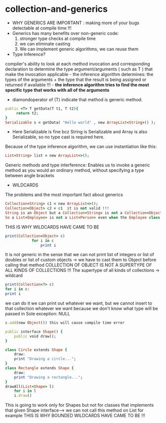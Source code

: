 # collection-and-generics

* WHY GENERICS ARE IMPORTANT : making more of your bugs detectable at compile time !!!
* Generics has many benefits over non-generic code:
  1. stronger type checks at compile time
  2. we can eliminate casting
  3. We can implement generic algorithms, we can reuse them
* Type Inference?

<p>
compiler's ability to look at each method invocation and corresponding declaration to determine the type argument/arguments ( such as T ) that make the invocation applicable - the inference algorithm determines: the types of the arguments + the type that the result is being assigned or returned if available !!! - <b>the inference algorithm tries to find the most specific type that works with all of the arguments</b>
</p>

* diamondoperator of (T) indicate that method is generic method.

```ruby
public <T> T getData(T t1, T t2){
	 return t2;
}
Serializable s = getData( "Hello world" , new ArrayList<String>() );
```
* Here Serializable is fine bcz String is Serializable and Array is also Serializable, so no type cast is required here.
<p>
Because of the type inference algorithm, we can use instantiation like this:

```ruby
List<String> list = new ArrayList<>();
```
Generic methods and type interference:
Enables us to invoke a generic method as you would an ordinary method, without specifying a type between angle brackets
</p>

* WILDCARDS

<p>The problems and the most important fact about generics

```ruby
Collection<String> c1 = new ArrayList<>();
Collection<Object> c2 = c1  it is not valid !!!
String is an Object but a Collection<String> is not a Collection<Object> !!!
So a List<Employee> is not a List<Person> even when the Employee class extends the Person class
```
THIS IS WHY WILDCARDS HAVE CAME TO BE 

```ruby
print(Collection<Object> c)
			for i in c
				print i
```

It is not generic in the sense that we can not print list of integers or list of doubles
or list of custom objects -> we have to cast them to Object before calling that method
COLLECTION OF OBJECT IS NOT A SUPERTYPE OF ALL KINDS OF COLLECTIONS !!!
The supertype of all kinds of collections -> wildcard</p>

<p>

```ruby
print(Collection<?> c)
for i in c:
print i	
```

we can do it we can print out whatever we want, but we cannot insert to that collection whatever we want because we don't know what type will be passed in Sole exception: NULL

```ruby
c.add(new Object()) this will cause compile time error 

public interface Shape() {
	public void draw();
}

class Circle extends Shape {
	draw:
	print "Drawing a circle...";
}
class Rectangle extends Shape {
	draw:
	print "Drawing a rectangle...";
}
drawAll(List<Shape> l)
	for i in l
	i.draw()
```

This is going to work only for Shapes but not for classes that implements that given
Shape interface--> we can not call this method on List<Rectangle> for example
THIS IS WHY BOUNDED WILDCARDS HAVE CAME TO BE !!!
</p>
